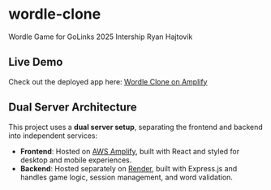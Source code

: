 # wordle-clone
Wordle Game for GoLinks 2025 Intership
Ryan Hajtovik

## Live Demo
Check out the deployed app here: [Wordle Clone on Amplify](https://main.dld996lhzd3lh.amplifyapp.com)

## Dual Server Architecture
This project uses a **dual server setup**, separating the frontend and backend into independent services:
- **Frontend**: Hosted on [AWS Amplify](https://main.dld996lhzd3lh.amplifyapp.com), built with React and styled for desktop and mobile experiences.
- **Backend**: Hosted separately on [Render](https://wordle-clone-moer.onrender.com), built with Express.js and handles game logic, session management, and word validation.
